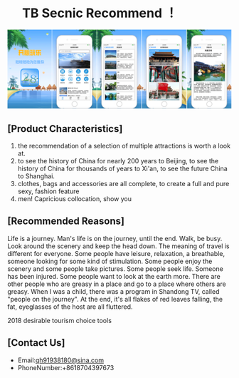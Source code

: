 #       TB Secnic Recommend ！

![](https://github.com/lilaiwei1236/Lucky/blob/master/secnic.png)

## [Product Characteristics]

1. the recommendation of a selection of multiple attractions is worth a look at.
2. to see the history of China for nearly 200 years to Beijing, to see the history of China for thousands of years to Xi'an, to see the future China to Shanghai.
3. clothes, bags and accessories are all complete, to create a full and pure sexy, fashion feature
4. men! Capricious collocation, show you


## [Recommended Reasons]

Life is a journey.
Man's life is on the journey, until the end. Walk, be busy. Look around the scenery and keep the head down. The meaning of travel is different for everyone. Some people have leisure, relaxation, a breathable, someone looking for some kind of stimulation. Some people enjoy the scenery and some people take pictures. Some people seek life. Someone has been injured. Some people want to look at the earth more. There are other people who are greasy in a place and go to a place where others are greasy. When I was a child, there was a program in Shandong TV, called "people on the journey". At the end, it's all flakes of red leaves falling, the fat, eyeglasses of the host are all fluttered.

2018 desirable tourism choice tools
## [Contact Us]

* Email:qh91938180@sina.com
* PhoneNumber:+8618704397673



